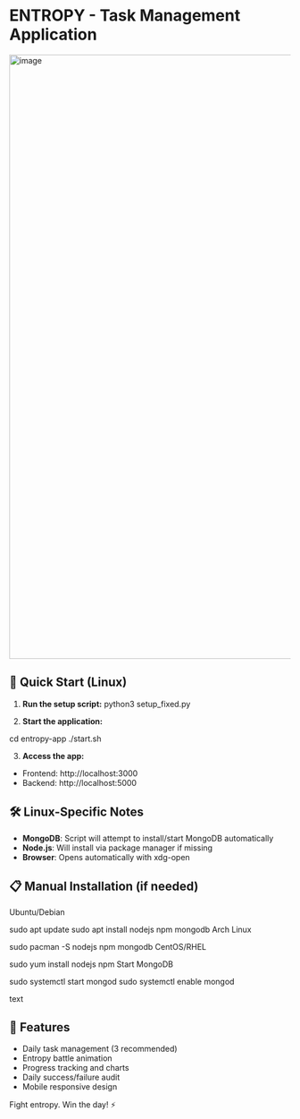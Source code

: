# ENTROPY - Task Management Application

<img width="1920" height="1080" alt="image" src="https://github.com/user-attachments/assets/ae1170ec-de93-4b17-a33e-44cb4b23a0bf" />


## 🚀 Quick Start (Linux)

1. **Run the setup script:**
python3 setup_fixed.py

2. **Start the application:**

cd entropy-app
./start.sh


3. **Access the app:**
- Frontend: http://localhost:3000
- Backend: http://localhost:5000

## 🛠️ Linux-Specific Notes

- **MongoDB**: Script will attempt to install/start MongoDB automatically
- **Node.js**: Will install via package manager if missing
- **Browser**: Opens automatically with xdg-open

## 📋 Manual Installation (if needed)

Ubuntu/Debian

sudo apt update
sudo apt install nodejs npm mongodb
Arch Linux

sudo pacman -S nodejs npm mongodb
CentOS/RHEL

sudo yum install nodejs npm
Start MongoDB

sudo systemctl start mongod
sudo systemctl enable mongod

text

## 🎯 Features
- Daily task management (3 recommended)
- Entropy battle animation
- Progress tracking and charts  
- Daily success/failure audit
- Mobile responsive design

Fight entropy. Win the day! ⚡
